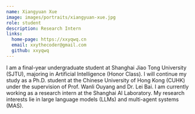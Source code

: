 ```yaml
---
name: Xiangyuan Xue
image: images/portraits/xiangyuan-xue.jpg
role: student
description: Research Intern
links:
  home-page: https://xxyqwq.cn
  email: xxythecoder@gmail.com
  github: xxyqwq
---
```


I am a final-year undergraduate student at Shanghai Jiao Tong University (SJTU), majoring in Artificial Intelligence (Honor Class). I will continue my study as a Ph.D. student at the Chinese University of Hong Kong (CUHK) under the supervision of Prof. Wanli Ouyang and Dr. Lei Bai. I am currently working as a research intern at the Shanghai AI Laboratory. My research interests lie in large language models (LLMs) and multi-agent systems (MAS).
